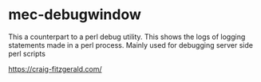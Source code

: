 # mec-debugwindow

This a counterpart to a perl debug utility. This shows the logs of logging statements made
in a perl process. Mainly used for debugging server side perl scripts

https://craig-fitzgerald.com/
